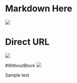 #  Markdown Here

![](./beecom.png) 


# Direct URL 
![](https://github.com/reshmagithub/markdown2/blob/master/beecom.png) 


#WithoutBlock
![](https://github.com/reshmagithub/markdown2/master/beecom.png) 



Sample test
